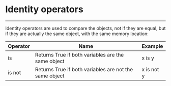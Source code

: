 # Identity operators

---
Identity operators are used to compare the objects, not if they are equal, but if they are actually the same object, with the same memory location:


| Operator | Name                                                  | Example    |
|----------|-------------------------------------------------------|------------|
| is       | Returns True if both variables are the same object    | x is y     |
| is not   | Returns True if both variables are not the same object| x is not y |

